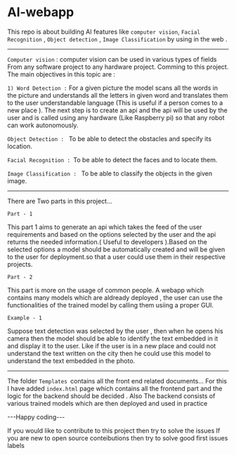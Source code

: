 # AI-webapp
This repo is about building AI features like
`computer vision`,
`Facial Recognition` ,
`Object detection` ,
`Image Classification` 
 by using in the web .

---

`Computer vision` : computer vision can be used in various types of fields From any software project to any hardware project. Comming to this project. The main objectives in this topic are :

`1) Word Detection :` For a given picture the model scans all the words in the picture and understands all the letters in given word and translates them to the user understandable language (This is useful if a person comes to a new place ). The next step is to create an api and the api will be used by the user and is called using any hardware (Like Raspberry pi) so that any robot can work autonomously.

`Object Detection : ` To be able to detect the obstacles and specify its location.

`Facial Recognition : `To be able to detect the faces and to locate them.

`Image Classification : ` To be able to classify the objects in the given image.

---

There are Two parts in this project...

`Part - 1`

This part 1 aims to generate an api which takes the feed of the user requirements and based on the options selected by the user and the api returns the needed information.( Useful to developers ).Based on the selected options a model should be automatically created and will be given to the user for deployment.so that a user could use them in their respective projects.

`Part - 2`

This part is more on the usage of common people. A webapp which contains many models which are aldready deployed , the user can use the  functionalities of the trained model by calling them usiing a proper GUI.

` Example - 1 `

Suppose text detection was selected by the user , then when he opens his camera then the model should be able to identify the text embedded in it and display it to the user. Like if the user is in a new place and could not understand the text written on the city then he could use this model to understand the text embedded in the photo.   
    
--- 

The folder `Templates `contains all the front end related documents...
For this I have added `index.html` page which contains all the frontend part 
and the logic for the backend should be decided .
Also The backend consists of various trained models which are then deployed and used in practice 

---Happy coding---

If you would like to contribute to this project then try to solve the issues
If you are new to open source conteibutions then try to solve good first issues labels
